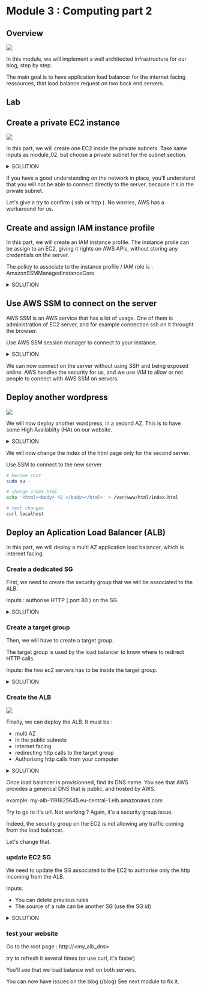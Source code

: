 # Module 3 : Computing part 2

## Overview
![](../ressources/assets/module_03-0.png)

In this module, we will implement a well architected infrastructure for our blog, step by step.

The main goal is to have application load balancer for the internet facing ressources, that load balance request on two back end servers. 
## Lab

## Create a private EC2 instance


![](../ressources/assets/module_03-1.png)

In this part, we will create one EC2 inside the private subnets.
Take same inputs as module_02, but choose a private subnet for the subnet section.

<details>
<summary>SOLUTION</summary>

* Go to AWS EC2 service
* Go to AMI tab
* retrieve the AMI created in module_02
* select it
* Click launch instance from AMI
  * Name: name of the server (ex: my-ec2)
  * AMI: leave default  your custom AMI
  * Instance type:  t2.micro
  * Key pair: the key pair name created
  * Network settings:
    * click edit
    * select your VPC
    * select a private subnet
    * auto-assign public IP : disable
    * select existing security group
      * choose previously created
* Launch instance
</details>

If you have a good understanding on the network in place, you'll understand that you will not be able to connect directly to the server, because it's in the private subnet.

Let's give a try to confirm ( ssh or http ).
No worries, AWS has a workaround for us.

## Create and assign IAM instance profile

In this part, we will create an IAM instance profile.
The instance proile can be assign to an EC2, giving it rights on AWS APIs, without storing any credentials on the server.

The policy to associate to the instance profile / IAM role is : AmazonSSMManagedInstanceCore

<details>
<summary>SOLUTION</summary>

Create role: 
* Go to AWS IAM service
* Go to role tab
* Create role
  * Trusted Entity type: AWS Service
  * Use Case: EC2
  * Next
  * Search for policy : AmazonSSMManagedInstanceCore
  * Select it
  * Next
  * Role Name: the IAM role name (ex: my-instance-profile)
  * Add mandatory tags
  * Create role

Assign role:
* Go to AWS EC2 service
* Go to instance tab
* Select your server
* Click actions
  * Security
    * Modify IAM role
      * select role you created
* click instance state
  * reboot

</details>

## Use AWS SSM to connect on the server

AWS SSM is an AWS service that has a lot of usage. 
One of them is administration of EC2 server, and for example connection ssh on it throught the browser.

Use AWS SSM session manager to connect to your instance.


<details>
<summary>SOLUTION</summary>

* Go to AWS EC2 service
* Go to instance tab
* Select your server
* click connect
* chose "Session Manager" tab
* click connect
</details>

We can now connect on the server without using SSH and being exposed online.
AWS handles the security for us, and we use IAM to allow or not people to connect with AWS SSM on servers. 

## Deploy another wordpress
![](../ressources/assets/module_03-2.png)

We will now deploy another wordpress, in a second AZ.
This is to have some High Availabilty (HA) on our website.

<details>
<summary>SOLUTION</summary>

* Go to AWS EC2 service
* Go to instance tab
* Select your server
* click actions
  * image and templates
  * Launch more like this
    * key pair: proceed without one ( we have SSM now ! )
    * subnet: choose another private subnet
</details>

We will now change the index of the html page only for the second server.

Use SSM to connect to the new server

```sh
# become root 
sudo su - 

# change index.html 
echo '<html><body> 42 </body></html>' > /var/www/html/index.html

# test changes
curl localhost
```

## Deploy an Aplication Load Balancer (ALB)

In this part, we will deploy a multi AZ application load balancer, which is internet facing.



### Create a dedicated SG

First, we need to create the security group that we will be associated to the ALB.

Inputs : authorise HTTP ( port 80 ) on the SG.

<details>
<summary>SOLUTION</summary>

* Go to AWS EC2 service
* Go to security group tab
* Create security group
  * Name: the name of the security group (ex: my-sg-for-alb)
  * Description: allow http
  * Choose your VPC
  * Add inbound rule
    * Type: HTTP
    * Source: My Ip
    * Description: a description
  * add mandatory tags
* Create SG

</details>

### Create a target group

Then, we will have to create a target group.

The target group is used by the load balancer to know where to redirect HTTP calls.

Inputs: the two ec2 servers has to be inside the target group.

<details>
<summary>SOLUTION</summary>

* Go to AWS EC2 service
* Go to target group tab
* create target group
  * type: instances
  * name: the target group name (ex: my-tg)
  * protocol: http
  * port: 80
  * VPC : choose your vpc
  * Protocol version: http1
  * next
  * select your two instances
  * click include as pending
  * create target group

</details>

### Create the ALB

![](../ressources/assets/module_03-3.png)

Finally, we can deploy the ALB. 
It must be :

* multi AZ
* in the public subnets
* internet facing
* redirecting http calls to the target group
* Authorising http calls from your computer


<details>
<summary>SOLUTION</summary>

* Go to AWS EC2 service
* Go to load balancer tab
* Create load balancer
  * Select application load balancer
  * basic conf
    * Name: the name of the ALB (ex: my-alb)
    * Scheme: internet facing
  * Network
    * IP adresse type: IPv4
    * VPC: select your vpc
    * select all AZ with public subnets
  * Security groups
    * select the load balancer security group
  * Listeners and routing
    * protocol: HTTP
    * port: 80
    * target group : the one previously created
* Create load balancer

</details>


Once load balancer is provisionned, find its DNS name.
You see that AWS provides a generical DNS that is public, and hosted by AWS.

example: my-alb-1191625645.eu-central-1.elb.amazonaws.com

Try to go to it's url. 
Not working ?
Again, it's a security group issue.

Indeed, the security group on the EC2 is not allowing any traffic coming from the load balancer.

Let's change that.

### update EC2 SG

We need to update the SG associated to the EC2 to authorise only the http incoming from the ALB.

Inputs:
* You can delete previous rules
* The source of a rule can be another SG (use the SG id)


<details>
<summary>SOLUTION</summary>

* Go to AWS EC2 service
* Open security group tab
* select your security group for EC2
* Edit inbound rules
  * You can delete the present rules, as we don't connect directly in ssh of http
  * Add rule
    * Type: HTTP
    * Source: ALB SG id
      
As you can see here, we can create SG rules, with the source being the ID of another security group.
This is awsome feature for us.

</details>


### test your website

Go to the root page : 
http://<my_alb_dns>

try to refresh it several times (or use curl, it's faster)

You'll see that we load balance well on both servers.

You can now have issues on the blog (/blog)
See next module to fix it.
